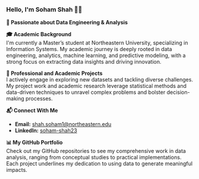 ### **Hello, I'm Soham Shah 👋🏻**

**🚀 Passionate about Data Engineering & Analysis**

**🎓 Academic Background**  
I'm currently a Master’s student at Northeastern University, specializing in Information Systems. My academic journey is deeply rooted in data engineering, analytics, machine learning, and predictive modeling, with a strong focus on extracting data insights and driving innovation.

**🔬 Professional and Academic Projects**  
I actively engage in exploring new datasets and tackling diverse challenges. My project work and academic research leverage statistical methods and data-driven techniques to unravel complex problems and bolster decision-making processes.

**📬 Connect With Me** 
- **Email:** shah.soham1@northeastern.edu
- **LinkedIn:** [soham-shah23](https://www.linkedin.com/in/soham-shah23/)

**📊 My GitHub Portfolio**  
Check out my GitHub repositories to see my comprehensive work in data analysis, ranging from conceptual studies to practical implementations. Each project underlines my dedication to using data to generate meaningful impacts.

